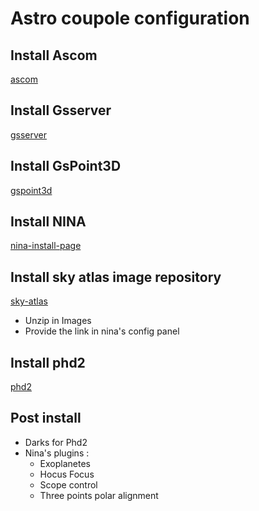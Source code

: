 # Astro coupole configuration

## Install Ascom
[ascom](https://ascom-standards.org/)

## Install Gsserver
[gsserver](https://greenswamp.org/?page_id=834)

## Install GsPoint3D
[gspoint3d](https://greenswamp.org/?page_id=834)

## Install NINA
[nina-install-page](https://nighttime-imaging.eu/download/)

## Install sky atlas image repository
[sky-atlas](https://nighttime-imaging.eu/download/)
- Unzip in Images
- Provide the link in nina's config panel

## Install phd2
[phd2](https://openphdguiding.org/development-snapshots/)

## Post install
- Darks for Phd2
- Nina's plugins :
  - Exoplanetes
  - Hocus Focus
  - Scope control
  - Three points polar alignment


